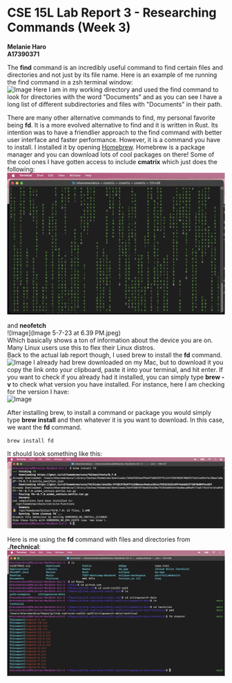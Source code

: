 # CSE 15L Lab Report 3 - Researching Commands (Week 3)
**Melanie Haro** <br />
**A17390371** <br />

The **find** command is an incredibly useful command to find certain files and directories and not just by its file name. Here is an example of me running the find command in a zsh terminal window: <br />
![Image]()
Here I am in my working directory and used the find command to look for directories with the word "Documents" and as you can see I have a long list of different subdirectories and files with "Documents" in their path. <br />

There are many other alternative commands to find, my personal favorite being **fd**. It is a more evolved alternative to find and it is written in Rust. Its intention was to have a friendlier approach to the find command with better user interface and faster performance. However, it is a command you have to install. I installed it by opening [Homebrew](https://brew.sh/). Homebrew is a package manager and you can download lots of cool packages on there! Some of the cool ones I have gotten access to include **cmatrix** which just does the following: <br />
![Image](https://raw.githubusercontent.com/melanieharo22/cse15l-lab-reports/main/Image%205-7-23%20at%206.41%20PM.jpeg)

and **neofetch** <br />
![Image](Image 5-7-23 at 6.39 PM.jpeg) <br />
Which basically shows a ton of information about the device you are on. Many Linux users use this to flex their Linux distros. <br />
Back to the actual lab report though, I used brew to install the **fd** command. <br />
![Image]()
I already had brew downloaded on my Mac, but to download it you copy the link onto your clipboard, paste it into your terminal, and hit enter. If you want to check if you already had it installed, you can simply type **brew -v** to check what version you have installed. For instance, here I am checking for the version I have: <br />
![Image]()

After installing brew, to install a command or package you would simply type **brew install** and then whatever it is you want to download. In this case, we want the **fd** command. <br /> 
```
brew install fd 
```
It should look something like this: <br /> 
![Image](https://github.com/melanieharo22/cse15l-lab-reports/blob/main/Image%205-7-23%20at%205.52%20PM.jpeg) <br />

Here is me using the **fd** command with files and directories from **./technical**: <br />
![Image](https://github.com/melanieharo22/cse15l-lab-reports/blob/main/Image%205-7-23%20at%206.12%20PM.jpeg)

